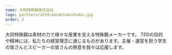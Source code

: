 ```yaml
---
name: 大同特殊鋼株式会社
logo: partners/2019\daidotokushuko.jpg
order: 2
---
```


大同特殊鋼は素材の力で様々な産業を支える特殊鋼メーカーです。 TEDの目的や精神には、私たちの経営理念に通じるものがあります。主催・運営を担う学生の皆さんとスピーカーの皆さんの熱意を我々は応援します。
